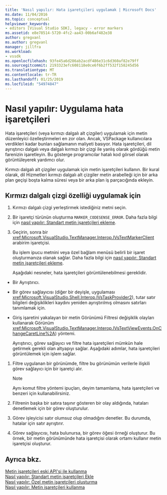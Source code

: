 ```yaml
---
title: 'Nasıl yapılır: Hata işaretçileri uygulamak | Microsoft Docs'
ms.date: 11/04/2016
ms.topic: conceptual
helpviewer_keywords:
- editors [Visual Studio SDK], legacy - error markers
ms.assetid: e8e78514-5720-4fc2-aa43-00b6af482e38
author: gregvanl
ms.author: gregvanl
manager: jillfra
ms.workload:
- vssdk
ms.openlocfilehash: 93fe45a6d286ab2acdf486e31c6d360af82e79ff
ms.sourcegitcommit: 2193323efc608118e0ce6f6b2ff532f158245d56
ms.translationtype: MT
ms.contentlocale: tr-TR
ms.lasthandoff: 01/25/2019
ms.locfileid: "54974847"
---
```

# <a name="how-to-implement-error-markers"></a>Nasıl yapılır: Uygulama hata işaretçileri
Hata işaretçileri (veya kırmızı dalgalı alt çizgiler) uygulamak için metin düzenleyici özelleştirmeleri en zor olan. Ancak, VSPackage kullanıcılara verdikleri kadar bunları sağlamanın maliyeti basıyor. Hata işaretçileri, dil ayrıştırıcı dalgalı veya dalgalı kırmızı bir çizgi ile yanlış olarak gördüğü metin farenizin işaretleyin. Bu gösterge programcılar hatalı kod görsel olarak görüntüleyerek yardımcı olur.  
  
 Kırmızı dalgalı alt çizgiler uygulamak için metin işaretçileri kullanın. Bir kural olarak, dil Hizmetleri kırmızı dalgalı alt çizgiler metin arabelleği için bir arka plan geçişi boşta kalma süresi veya bir arka plan iş parçacığında ekleyin.  
  
## <a name="to-implement-the-red-wavy-underline-feature"></a>Kırmızı dalgalı çizgi özelliği uygulamak için  
  
1. Kırmızı dalgalı çizgi yerleştirmek istediğiniz metni seçin.  
  
2. Bir işaretçi türünün oluşturma `MARKER_CODESENSE_ERROR`. Daha fazla bilgi için [nasıl yapılır: Standart metin işaretçileri ekleme](../extensibility/how-to-add-standard-text-markers.md).  
  
3. Geçirin, sonra bir <xref:Microsoft.VisualStudio.TextManager.Interop.IVsTextMarkerClient> arabirim işaretçisi.  
  
   Bu işlem ipucu metnini veya özel bağlam menüsü belirli bir işaret oluşturmanıza olanak sağlar. Daha fazla bilgi için [nasıl yapılır: Standart metin işaretçileri ekleme](../extensibility/how-to-add-standard-text-markers.md).  
  
   Aşağıdaki nesneler, hata işaretçileri görüntülenebilmesi gereklidir.  
  
- Bir Ayrıştırıcı.  
  
- Bir görev sağlayıcısı (diğer bir deyişle, uygulaması <xref:Microsoft.VisualStudio.Shell.Interop.IVsTaskProvider2>), tutar satır bilgileri değişiklikleri kaydını yeniden ayrıştırılmış olmasını satırları tanımlamak için.  
  
- Giriş işaretini yakalayan bir metin Görünümü Filtresi değişiklik olayları kullanarak Görünüm <xref:Microsoft.VisualStudio.TextManager.Interop.IVsTextViewEvents.OnChangeCaretLine%2A>) yöntemi.  
  
  Ayrıştırıcı, görev sağlayıcı ve filtre hata işaretçileri mümkün hale getirmek gerekli olan altyapıyı sağlar. Aşağıdaki adımlar, hata işaretçileri görüntülemek için işlem sağlar.  
  
1.  Filtre uygulanan bir görünümde, filtre bu görünümün verilerle ilişkili görev sağlayıcı için bir işaretçi alır.  
  
    > [!NOTE]
    >  Aynı komut filtre yöntemi ipuçları, deyim tamamlama, hata işaretçileri ve benzeri için kullanabilirsiniz.  
  
2.  Filtrenin başka bir satıra taşınır gösteren bir olay aldığında, hataları denetlemek için bir görev oluşturulur.  
  
3.  Görev işleyicisi satır olumsuz olup olmadığını denetler. Bu durumda, hatalar için satır ayrıştırır.  
  
4.  Görev sağlayıcısı, hata bulunursa, bir görev öğesi örneği oluşturur. Bu örnek, bir metin görünümünde hata işaretçisi olarak ortamı kullanır metin işaretçisi oluşturur.  
  
## <a name="see-also"></a>Ayrıca bkz.  
 [Metin işaretçileri eski API'si ile kullanma](../extensibility/using-text-markers-with-the-legacy-api.md)   
 [Nasıl yapılır: Standart metin işaretçileri Ekle](../extensibility/how-to-add-standard-text-markers.md)   
 [Nasıl yapılır: Özel metin işaretçileri oluşturma](../extensibility/how-to-create-custom-text-markers.md)   
 [Nasıl yapılır: Metin işaretçileri kullanma](../extensibility/how-to-use-text-markers.md)
